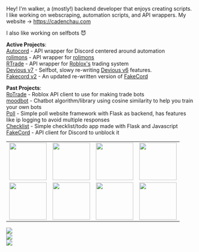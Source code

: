 Hey! I'm walker, a (mostly!) backend developer that enjoys creating scripts. I like working on webscraping, automation scripts, and API wrappers. My website -> https://cadenchau.com

I also like working on selfbots 😈

**Active Projects**:
<br>
[Autocord](https://github.com/wa1ker38552/autocord) - API wrapper for Discord centered around automation <br>
[rolimons](https://github.com/wa1ker38552/rolimons.py) - API wrapper for [rolimons](https://rolimons.com) <br>
[RTrade](https://github.com/wa1ker38552/rtrade) - API wrapper for [Roblox's](https://roblox.com/trades) trading system<br>
[Devious v7](https://github.com/wa1ker38552/devious) - Selfbot, slowy re-writing [Devious v6](https://github.com/wa1ker38552/devious-selfbot) features.<br>
[Fakecord v2](https://github.com/wa1ker38552/fakecord-v2) - An updated re-written version of [FakeCord](https://github.com/wa1ker38552/fakecord)<br>

**Past Projects**: <br>
[RoTrade](https://github.com/wa1ker38552/RoTrade-PY) - Roblox API client to use for making trade bots <br>
[moodbot](https://github.com/wa1ker38552/moodbot) - Chatbot algorithm/library using cosine similarity to help you train your own bots <br>
[Poll](https://github.com/wa1ker38552/Poll) - Simple poll website framework with Flask as backend, has features like ip logging to avoid multiple responses <br>
[Checklist](https://github.com/wa1ker38552/checklist) - Simple checklist/todo app made with Flask and Javascript<br>
[FakeCord](https://github.com/wa1ker38552/fakecord) - API client for Discord to unblock it<br>

<table>
  <tr>
    <td> <img src="https://user-images.githubusercontent.com/100868154/195209878-9abfbecf-6afc-4fcf-b5e7-47182c6a87cc.png" height="100" width="100"/> </td>
    <td> <img src="https://user-images.githubusercontent.com/100868154/195210437-1f0d9b97-5385-4a25-a3d0-fc7290f2202a.png" height="100" width="100"/> </td>
    <td> <img src="https://user-images.githubusercontent.com/100868154/195209955-c2a2a886-7107-42ba-aac0-98a562bcaa53.png" height="100" width="100"/> </td>
    <td> <img src="https://github.com/wa1ker38552/wa1ker38552/assets/100868154/3677ae5c-ab40-4515-b827-c1b2481bfd12" height="100" width="100"/> </td>
  </tr>
  <tr>
    <td> <img src="https://user-images.githubusercontent.com/100868154/195210016-c1c6fa81-b801-4307-abd3-f4235c2bf6f4.png" height="100" width="100"/> </td>
    <td> <img src="https://user-images.githubusercontent.com/100868154/195210045-3e2656c3-4aa2-46f3-bd67-333e7042de7a.png" height="100" width="100"/> </td>
    <td> <img src="https://upload.wikimedia.org/wikipedia/commons/thumb/1/18/ISO_C%2B%2B_Logo.svg/800px-ISO_C%2B%2B_Logo.svg.png" height="100" width="100"/> </td>
    <td> <img src="https://user-images.githubusercontent.com/100868154/195210784-78d26936-e88b-45d0-b920-31f312b17e0c.png" height="100" width="100"/> </td>
  </tr>
</table>

![](https://komarev.com/ghpvc/?username=wa1ker38552)
<br>
![](https://github-readme-stats.vercel.app/api?username=wa1ker38552)
<br>
![](https://github-readme-stats.vercel.app/api/top-langs/?username=wa1ker38552&layout=compact)
